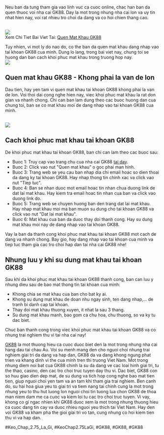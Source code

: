 <p>Neu ban da tung tham gia vao linh vuc ca cuoc online, chac han ban da quen thuoc voi nha cai GK88. Day la mot trong nhung nha cai lon va uy tin nhat hien nay, voi rat nhieu tro choi da dang va co hoi chien thang cao.</p><br><img src="https://gk88.place/wp-content/uploads/2025/04/Cac-buoc-dang-nhap-GK88-nhanh-chong-3-1.png"></br>
Xem Chi Tiet Bai Viet Tai: <a href="https://gk88.place/quen-mat-khau-gk88/">Quen Mat Khau GK88</a><p>Tuy nhien, vi mot ly do nao do, co the ban da quen mat khau dang nhap vao tai khoan GK88 cua minh. Dung lo lang, trong bai viet nay, chung toi se huong dan ban cach khoi phuc mat khau trong truong hop nay.<br><img src="https://gk88.place/wp-content/uploads/2025/04/Cac-buoc-dang-nhap-GK88-nhanh-chong-1-1.png"></br><h2>Quen mat khau GK88 - Khong phai la van de lon</h2><p>Dau tien, hay yen tam vi quen mat khau tai khoan GK88 khong phai la van de lon. Voi thoi dai cong nghe hien nay, viec khoi phuc mat khau la rat don gian va nhanh chong. Chi can ban lam dung theo cac buoc huong dan cua chung toi, ban se co mat khau moi de dang nhap vao tai khoan GK88 cua minh.</p><br><img src="https://gk88.place/wp-content/uploads/2025/04/Cac-van-de-thuong-gap-khi-khoi-phuc-mat-khau.png"></br><h2>Cach khoi phuc mat khau tai khoan GK88</h2><p>De khoi phuc mat khau tai khoan GK88, ban chi can lam theo cac buoc sau:<ul>
<li>Buoc 1: Truy cap vao trang chu cua nha cai GK88 <a href="https://gk88.vn/">tai day</a>.</li>
<li>Buoc 2: Click vao nut "Quen mat khau" o goc phai man hinh.</li>
<li>Buoc 3: Trang web se yeu cau ban nhap dia chi email hoac so dien thoai da dang ky tai khoan GK88. Hay nhap thong tin chinh xac va click vao nut "Tiep tuc".</li>
<li>Buoc 4: Ban se nhan duoc mot email hoac tin nhan chua duong link de dat lai mat khau. Hay kiem tra email hoac tin nhan cua ban va click vao duong link do.</li>
<li>Buoc 5: Trang web se chuyen huong ban den trang dat lai mat khau. Hay nhap mat khau moi ma ban muon su dung cho tai khoan GK88 va click vao nut "Dat lai mat khau".</li>
<li>Buoc 6: Mat khau cua ban da duoc thay doi thanh cong. Hay su dung mat khau moi nay de dang nhap vao tai khoan GK88.</li>
</ul><p>Vay la ban da thanh cong khoi phuc mat khau tai khoan GK88 mot cach de dang va nhanh chong. Bay gio, hay dang nhap vao tai khoan cua minh va tiep tuc tham gia cac tro choi hap dan tai nha cai GK88 nhe!</p><h2>Nhung luu y khi su dung mat khau tai khoan GK88</h2><p>Sau khi da khoi phuc mat khau tai khoan GK88 thanh cong, ban can luu y nhung dieu sau de bao mat thong tin tai khoan cua minh:<ul>
<li>Khong chia se mat khau cua ban cho bat ky ai.</li>
<li>Khong su dung mat khau de doan nhu ngay sinh, ten dang nhap,... de tranh bi danh cap tai khoan.</li>
<li>Thay doi mat khau thuong xuyen, it nhat la sau 3 thang.</li>
<li>Su dung mat khau manh, bao gom ca chu hoa, chu thuong, so va ky tu dac biet.</li>
</ul><p>Chuc ban thanh cong trong viec khoi phuc mat khau tai khoan GK88 va co nhung trai nghiem thu vi tai nha cai nay!</p><p><a href="https://gk88.place/">GK88</a> la mot thuong hieu ca cuoc duoc biet den la mot trong nhung nha cai hang dau tai chau Au. Voi su menh mang den cho nguoi choi nhung trai nghiem giai tri da dang va hap dan, GK88 da va dang khong ngung phat trien va khang dinh vi the cua minh tren thi truong Viet Nam. Mot trong nhung diem noi bat cua GK88 chinh la su da dang ve cac loai hinh giai tri, tu the thao, casino, den cac tro choi truc tuyen day thu vi. Dac biet, GK88 con so huu giao dien dep mat, de su dung va tich hop cong nghe bao mat tien tien, giup nguoi choi yen tam va an tam khi tham gia trai nghiem. Ben canh do, su hai hoa giua yeu to giai tri va tiem nang tai chinh cung la mot trong nhung yeu to thu hut luong lon nguoi choi tin tuong lua chon GK88 de thoa man niem dam me ca cuoc va kiem loi tu cac tro choi truc tuyen. Vi vay, khong co gi ngac nhien khi GK88 duoc xem la mot trong nhung thuong hieu ca cuoc dang tin cay va duoc nhieu nguoi yeu thich tai Viet Nam. Hay den voi GK88 va kham pha the gioi giai tri vo tan, cung nhung co hoi kiem tien thu vi va hap dan.</p>
#Keo_Chap_2.75_La_Gi, #KeoChap2.75LaGi, #GK88, #GK88, #GK88
